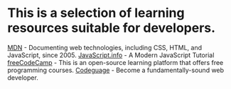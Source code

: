 # This is a selection of learning resources suitable for developers.


[MDN](https://developer.mozilla.org/en-US/) - Documenting web technologies, including CSS, HTML, and JavaScript, since 2005.
[JavaScript.info](https://javascript.info/) - A Modern JavaScript Tutorial
[freeCodeCamp](https://www.freecodecamp.org/) - This is an open-source learning platform that offers free programming courses.
[Codeguage](https://www.codeguage.com/) - Become a fundamentally-sound web developer.